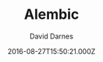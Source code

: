 ---
title: Alembic
github: https://github.com/daviddarnes/alembic
demo: https://alembic.darn.es/
author: David Darnes
ssg:
  - Jekyll
cms:
  - NetlifyCMS
  - Forestry
  - DatoCMS
  - Contentful
date: 2016-08-27T15:50:21.000Z
description: >-
  ⚗️ A Jekyll boilerplate theme designed to be a starting point for any Jekyll
  website
draft: true
publish_date: '2016-08-27T15:50:21Z'
update_date: '2021-06-14T18:21:20Z'
github_star: 628
github_fork: 740
---